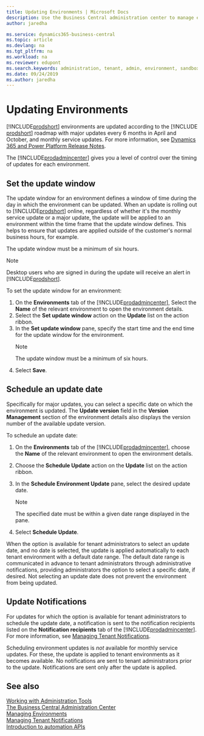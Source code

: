 ```yaml
---
title: Updating Environments | Microsoft Docs
description: Use the Business Central administration center to manage environment updates.  
author: jaredha

ms.service: dynamics365-business-central
ms.topic: article
ms.devlang: na
ms.tgt_pltfrm: na
ms.workload: na
ms.reviewer: edupont
ms.search.keywords: administration, tenant, admin, environment, sandbox, update
ms.date: 09/24/2019
ms.author: jaredha
---
```


# Updating Environments

[!INCLUDE[prodshort](../developer/includes/prodshort.md)] environments are updated according to the [!INCLUDE [prodshort](../developer/includes/prodshort.md)] roadmap with major updates every 6 months in April and October, and monthly service updates. For more information, see [Dynamics 365 and Power Platform Release Notes](https://docs.microsoft.com/en-us/business-applications-release-notes/).

The [!INCLUDE[prodadmincenter](../developer/includes/prodadmincenter.md)] gives you a level of control over the timing of updates for each environment.

## Set the update window

The update window for an environment defines a window of time during the day in which the environment can be updated. When an update is rolling out to [!INCLUDE[prodshort](../developer/includes/prodshort.md)] online, regardless of whether it's the monthly service update or a major update, the update will be applied to an environment within the time frame that the update window defines. This helps to ensure that updates are applied outside of the customer's normal business hours, for example.

The update window must be a minimum of six hours.

> [!NOTE]
> Desktop users who are signed in during the update will receive an alert in [!INCLUDE[prodshort](../developer/includes/prodshort.md)].

To set the update window for an environment:

1. On the **Environments** tab of the [!INCLUDE[prodadmincenter](../developer/includes/prodadmincenter.md)], Select the **Name** of the relevant environment to open the environment details.
2. Select the **Set update window** action on the **Update** list on the action ribbon.
3. In the **Set update window** pane, specify the start time and the end time for the update window for the environment.
   > [!NOTE]
   > The update window must be a minimum of six hours.
4. Select **Save**.

## Schedule an update date

Specifically for major updates, you can select a specific date on which the environment is updated. The **Update version** field in the **Version Management** section of the environment details also displays the version number of the available update version.

To schedule an update date:

1. On the **Environments** tab of the [!INCLUDE[prodadmincenter](../developer/includes/prodadmincenter.md)], choose the **Name** of the relevant environment to open the environment details.
2. Choose the **Schedule Update** action on the **Update** list on the action ribbon.
3. In the **Schedule Environment Update** pane, select the desired update date.
    > [!NOTE]
    > The specified date must be within a given date range displayed in the pane.

4. Select **Schedule Update**.

When the option is available for tenant administrators to select an update date, and no date is selected, the update is applied automatically to each tenant environment with a default date range. The default date range is communicated in advance to tenant administrators through administrative notifications, providing administrators the option to select a specific date, if desired. Not selecting an update date does not prevent the environment from being updated.

## Update Notifications

For updates for which the option is available for tenant administrators to schedule the update date, a notification is sent to the notification recipients listed on the **Notification recipients** tab of the [!INCLUDE[prodadmincenter](../developer/includes/prodadmincenter.md)]. For more information, see [Managing Tenant Notifications](tenant-admin-center-notifications.md).

Scheduling environment updates is *not* available for monthly service updates. For these, the update is applied to tenant environments as it becomes available. No notifications are sent to tenant administrators prior to the update. Notifications are sent only after the update is applied.

## See also

[Working with Administration Tools](administration.md)  
[The Business Central Administration Center](tenant-admin-center.md)  
[Managing Environments](tenant-admin-center-environments.md)  
[Managing Tenant Notifications](tenant-admin-center-notifications.md)  
[Introduction to automation APIs](itpro-introduction-to-automation-apis.md)  
